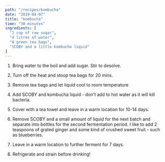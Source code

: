 ```yaml
---
path: "/recipes/kombucha"
date: "2019-04-07"
title: "kombucha"
time: "30 minutes"
ingredients: [
  "1 cup of raw sugar",
  "4 litres of water",
  "8 green tea bags",
  "SCOBY and a little kombucha liquid"
]
---
```


1. Bring water to the boil and add sugar. Stir to desolve.

2. Turn off the heat and stoop tea bags for 20 mins.

3. Remove tea bags and let liquid cool to room temperature

4. Add SCOBY and kombucha liquid - don't add to hot water as it will kill bacteria.

5. Cover with a tea towel and leave in a warm location for 10-14 days.

6. Remove SCOBY and a small amount of liquid for the next batch and separate into bottles for the second fermentation period. I like to add 2 teaspoons of grated ginger and some kind of crushed sweet fruit - such as blueberries.

7. Leave in a warm location to further ferment for 7 days.

8. Refrigerate and strain before drinking!